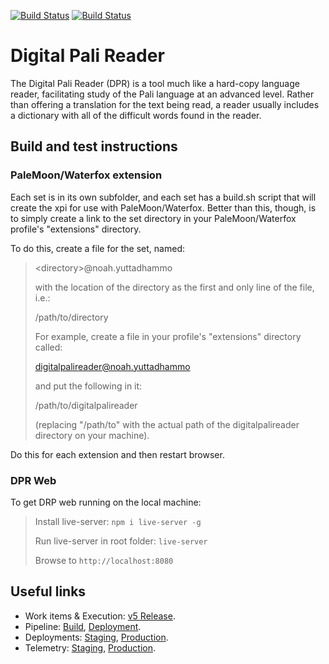 [![Build Status](https://yuttadhammo.visualstudio.com/digitalpalireader/_apis/build/status/digitalpalireader%20CI?branchName=master)](https://yuttadhammo.visualstudio.com/digitalpalireader/_build/latest?definitionId=8&branchName=master) [![Build Status](https://yuttadhammo.vsrm.visualstudio.com/_apis/public/Release/badge/ab038a3a-b01d-4262-9ab9-32d04d00989a/1/2)](https://yuttadhammo.visualstudio.com/digitalpalireader/_release)

# Digital Pali Reader

The Digital Pali Reader (DPR) is a tool much like a hard-copy language reader, facilitating study of the Pali language at an advanced level. Rather than offering a translation for the text being read, a reader usually includes a dictionary with all of the difficult words found in the reader.

## Build and test instructions

### PaleMoon/Waterfox extension

Each set is in its own subfolder, and each set has a build.sh script that will create the xpi for use with PaleMoon/Waterfox.  Better than this, though, is to simply create a link to the set directory in your PaleMoon/Waterfox profile's "extensions" directory.  

To do this, create a file for the set, named:

> &lt;directory&gt;@noah.yuttadhammo
> 
> with the location of the directory as the first and only line of the file, i.e.:
> 
> /path/to/directory
> 
> For example, create a file in your profile's "extensions" directory called:
> 
> digitalpalireader@noah.yuttadhammo
> 
> and put the following in it:
> 
> /path/to/digitalpalireader
> 
> (replacing "/path/to" with the actual path of the digitalpalireader directory on your machine).

Do this for each extension and then restart browser.

### DPR Web

To get DRP web running on the local machine:

> Install live-server: `npm i live-server -g`
> 
> Run live-server in root folder: `live-server`
> 
> Browse to `http://localhost:8080`

## Useful links

- Work items & Execution: [v5 Release](https://github.com/yuttadhammo/digitalpalireader/projects/1).
- Pipeline: [Build](https://yuttadhammo.visualstudio.com/digitalpalireader/_build), [Deployment](https://yuttadhammo.visualstudio.com/digitalpalireader/_release).
- Deployments: [Staging](https://dprstaging.z24.web.core.windows.net/), [Production](https://dprproduction.z13.web.core.windows.net/).
- Telemetry: [Staging](https://portal.azure.com/#@parthopdaslive.onmicrosoft.com/resource/subscriptions/dc9c3151-f906-4b6a-b7d3-040337cbcc79/resourceGroups/sirimangalo-staging/providers/microsoft.insights/components/sirimangalo-staging/sessions), [Production](https://portal.azure.com/#@parthopdaslive.onmicrosoft.com/resource/subscriptions/dc9c3151-f906-4b6a-b7d3-040337cbcc79/resourceGroups/sirimangalo-production/providers/microsoft.insights/components/sirimangalo-production/sessions).
